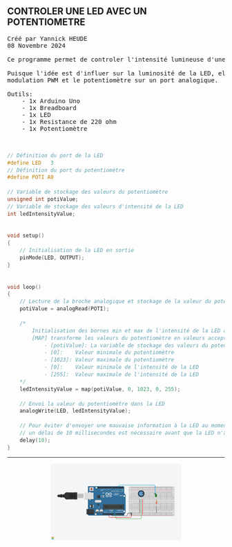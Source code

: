 ## CONTROLER UNE LED AVEC UN POTENTIOMETRE

<pre>
Créé par Yannick HEUDE
08 Novembre 2024

Ce programme permet de controler l'intensité lumineuse d'une LED en utilisant un potentiomètre.

Puisque l'idée est d'influer sur la luminosité de la LED, elle doit être connectée sur un port de
modulation PWM et le potentiomètre sur un port analogique.

Outils:
    - 1x Arduino Uno
    - 1x Breadboard
    - 1x LED 
    - 1x Resistance de 220 ohm
    - 1x Potentiomètre
</pre>

<br>

```c
// Définition du port de la LED
#define LED   3
// Définition du port du potentiomètre
#define POTI A0

// Variable de stockage des valeurs du potentiomètre
unsigned int potiValue;
// Variable de stockage des valeurs d'intensité de la LED
int ledIntensityValue;


void setup()
{
    // Initialisation de la LED en sortie
    pinMode(LED, OUTPUT);
}


void loop()
{
    // Lecture de la broche analogique et stockage de la valeur du potentiomètre
    potiValue = analogRead(POTI);

    /*
        Initialisation des bornes min et max de l'intensité de la LED avec la fonction [MAP]
        [MAP] transforme les valeurs du potentiomètre en valeurs acceptables pour la LED et utilise 5 paramètres:
            - [potiValue]: La variable de stockage des valeurs du potentiomètre
            - [0]:    Valeur minimale du potentiomètre
            - [1023]: Valeur maximale du potentiomètre
            - [0]:    Valeur minimale de l'intensité de la LED
            - [255]:  Valeur maximale de l'intensité de la LED
    */
    ledIntensityValue = map(potiValue, 0, 1023, 0, 255);

    // Envoi la valeur du potentiomètre dans la LED
    analogWrite(LED, ledIntensityValue);

    // Pour éviter d'envoyer une mauvaise information à la LED au moment du mouvement du potentiomètre,
    // un délai de 10 millisecondes est nécessaire avant que la LED n'affiche la valeur.
    delay(10);
}
```

---

<div align="center">
    <img
        src="https://github.com/AyckinnLisa/arduino/blob/main/pics/07.png"
        style="width:60%">
</div>
